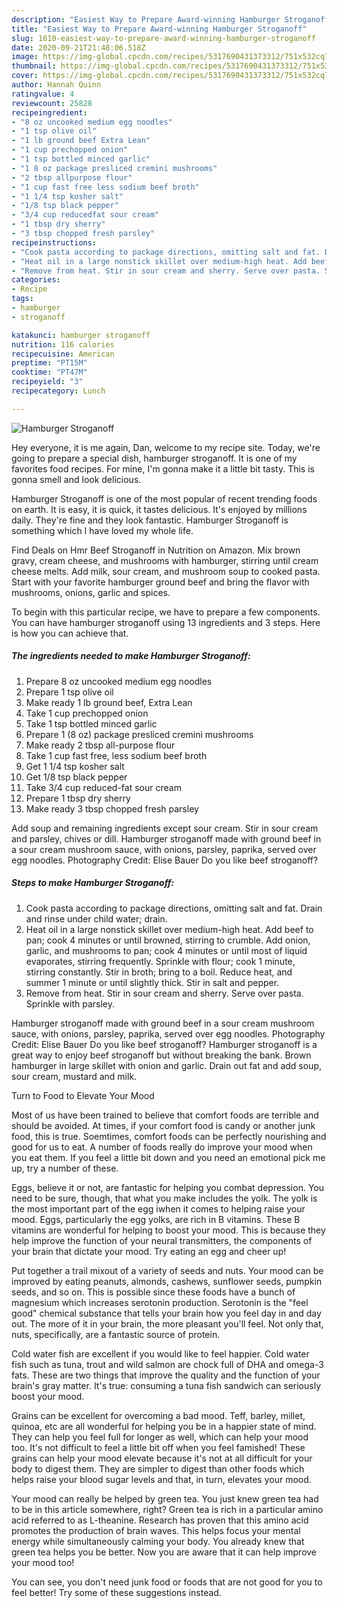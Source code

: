 ```yaml
---
description: "Easiest Way to Prepare Award-winning Hamburger Stroganoff"
title: "Easiest Way to Prepare Award-winning Hamburger Stroganoff"
slug: 1610-easiest-way-to-prepare-award-winning-hamburger-stroganoff
date: 2020-09-21T21:48:06.518Z
image: https://img-global.cpcdn.com/recipes/5317690431373312/751x532cq70/hamburger-stroganoff-recipe-main-photo.jpg
thumbnail: https://img-global.cpcdn.com/recipes/5317690431373312/751x532cq70/hamburger-stroganoff-recipe-main-photo.jpg
cover: https://img-global.cpcdn.com/recipes/5317690431373312/751x532cq70/hamburger-stroganoff-recipe-main-photo.jpg
author: Hannah Quinn
ratingvalue: 4
reviewcount: 25828
recipeingredient:
- "8 oz uncooked medium egg noodles"
- "1 tsp olive oil"
- "1 lb ground beef Extra Lean"
- "1 cup prechopped onion"
- "1 tsp bottled minced garlic"
- "1 8 oz package presliced cremini mushrooms"
- "2 tbsp allpurpose flour"
- "1 cup fast free less sodium beef broth"
- "1 1/4 tsp kosher salt"
- "1/8 tsp black pepper"
- "3/4 cup reducedfat sour cream"
- "1 tbsp dry sherry"
- "3 tbsp chopped fresh parsley"
recipeinstructions:
- "Cook pasta according to package directions, omitting salt and fat. Drain and rinse under child water; drain."
- "Heat oil in a large nonstick skillet over medium-high heat. Add beef to pan; cook 4 minutes or until browned, stirring to crumble. Add onion, garlic, and mushrooms to pan; cook 4 minutes or until most of liquid evaporates, stirring frequently. Sprinkle with flour; cook 1 minute, stirring constantly. Stir in broth; bring to a boil. Reduce heat, and summer 1 minute or until slightly thick. Stir in salt and pepper."
- "Remove from heat. Stir in sour cream and sherry. Serve over pasta. Sprinkle with parsley."
categories:
- Recipe
tags:
- hamburger
- stroganoff

katakunci: hamburger stroganoff 
nutrition: 116 calories
recipecuisine: American
preptime: "PT15M"
cooktime: "PT47M"
recipeyield: "3"
recipecategory: Lunch

---
```



![Hamburger Stroganoff](https://img-global.cpcdn.com/recipes/5317690431373312/751x532cq70/hamburger-stroganoff-recipe-main-photo.jpg)

Hey everyone, it is me again, Dan, welcome to my recipe site. Today, we're going to prepare a special dish, hamburger stroganoff. It is one of my favorites food recipes. For mine, I'm gonna make it a little bit tasty. This is gonna smell and look delicious.

Hamburger Stroganoff is one of the most popular of recent trending foods on earth. It is easy, it is quick, it tastes delicious. It's enjoyed by millions daily. They're fine and they look fantastic. Hamburger Stroganoff is something which I have loved my whole life.

Find Deals on Hmr Beef Stroganoff in Nutrition on Amazon. Mix brown gravy, cream cheese, and mushrooms with hamburger, stirring until cream cheese melts. Add milk, sour cream, and mushroom soup to cooked pasta. Start with your favorite hamburger ground beef and bring the flavor with mushrooms, onions, garlic and spices.


To begin with this particular recipe, we have to prepare a few components. You can have hamburger stroganoff using 13 ingredients and 3 steps. Here is how you can achieve that.

<!--inarticleads1-->

##### The ingredients needed to make Hamburger Stroganoff:

1. Prepare 8 oz uncooked medium egg noodles
1. Prepare 1 tsp olive oil
1. Make ready 1 lb ground beef, Extra Lean
1. Take 1 cup prechopped onion
1. Take 1 tsp bottled minced garlic
1. Prepare 1 (8 oz) package presliced cremini mushrooms
1. Make ready 2 tbsp all-purpose flour
1. Take 1 cup fast free, less sodium beef broth
1. Get 1 1/4 tsp kosher salt
1. Get 1/8 tsp black pepper
1. Take 3/4 cup reduced-fat sour cream
1. Prepare 1 tbsp dry sherry
1. Make ready 3 tbsp chopped fresh parsley


Add soup and remaining ingredients except sour cream. Stir in sour cream and parsley, chives or dill. Hamburger stroganoff made with ground beef in a sour cream mushroom sauce, with onions, parsley, paprika, served over egg noodles. Photography Credit: Elise Bauer Do you like beef stroganoff? 

<!--inarticleads2-->

##### Steps to make Hamburger Stroganoff:

1. Cook pasta according to package directions, omitting salt and fat. Drain and rinse under child water; drain.
1. Heat oil in a large nonstick skillet over medium-high heat. Add beef to pan; cook 4 minutes or until browned, stirring to crumble. Add onion, garlic, and mushrooms to pan; cook 4 minutes or until most of liquid evaporates, stirring frequently. Sprinkle with flour; cook 1 minute, stirring constantly. Stir in broth; bring to a boil. Reduce heat, and summer 1 minute or until slightly thick. Stir in salt and pepper.
1. Remove from heat. Stir in sour cream and sherry. Serve over pasta. Sprinkle with parsley.


Hamburger stroganoff made with ground beef in a sour cream mushroom sauce, with onions, parsley, paprika, served over egg noodles. Photography Credit: Elise Bauer Do you like beef stroganoff? Hamburger stroganoff is a great way to enjoy beef stroganoff but without breaking the bank. Brown hamburger in large skillet with onion and garlic. Drain out fat and add soup, sour cream, mustard and milk. 

Turn to Food to Elevate Your Mood


Most of us have been trained to believe that comfort foods are terrible and should be avoided. At times, if your comfort food is candy or another junk food, this is true. Soemtimes, comfort foods can be perfectly nourishing and good for us to eat. A number of foods really do improve your mood when you eat them. If you feel a little bit down and you need an emotional pick me up, try a number of these.

Eggs, believe it or not, are fantastic for helping you combat depression. You need to be sure, though, that what you make includes the yolk. The yolk is the most important part of the egg iwhen it comes to helping raise your mood. Eggs, particularly the egg yolks, are rich in B vitamins. These B vitamins are wonderful for helping to boost your mood. This is because they help improve the function of your neural transmitters, the components of your brain that dictate your mood. Try eating an egg and cheer up!

Put together a trail mixout of a variety of seeds and nuts. Your mood can be improved by eating peanuts, almonds, cashews, sunflower seeds, pumpkin seeds, and so on. This is possible since these foods have a bunch of magnesium which increases serotonin production. Serotonin is the "feel good" chemical substance that tells your brain how you feel day in and day out. The more of it in your brain, the more pleasant you'll feel. Not only that, nuts, specifically, are a fantastic source of protein.

Cold water fish are excellent if you would like to feel happier. Cold water fish such as tuna, trout and wild salmon are chock full of DHA and omega-3 fats. These are two things that improve the quality and the function of your brain's gray matter. It's true: consuming a tuna fish sandwich can seriously boost your mood. 

Grains can be excellent for overcoming a bad mood. Teff, barley, millet, quinoa, etc are all wonderful for helping you be in a happier state of mind. They can help you feel full for longer as well, which can help your mood too. It's not difficult to feel a little bit off when you feel famished! These grains can help your mood elevate because it's not at all difficult for your body to digest them. They are simpler to digest than other foods which helps raise your blood sugar levels and that, in turn, elevates your mood.

Your mood can really be helped by green tea. You just knew green tea had to be in this article somewhere, right? Green tea is rich in a particular amino acid referred to as L-theanine. Research has proven that this amino acid promotes the production of brain waves. This helps focus your mental energy while simultaneously calming your body. You already knew that green tea helps you be better. Now you are aware that it can help improve your mood too!

You can see, you don't need junk food or foods that are not good for you to feel better! Try  some  of  these  suggestions  instead.

